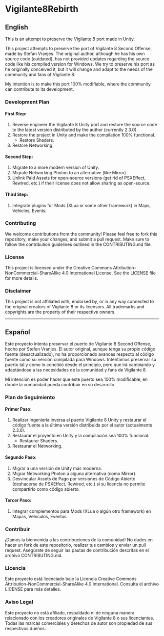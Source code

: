# Vigilante8Rebirth

## English

This is an attempt to preserve the Vigilante 8 port made in Unity.

This project attempts to preserve the port of Vigilante 8 Second Offense, made by Stefan Vranjes. The original author, although he has his own source code (outdated), has not provided updates regarding the source code like his compiled version for Windows. We try to preserve his port as he originally conceived it, but it will change and adapt to the needs of the community and fans of Vigilante 8.

My intention is to make this port 100% modifiable, where the community can contribute to its development.

### Development Plan

#### First Step:
1. Reverse engineer the Vigilante 8 Unity port and restore the source code to the latest version distributed by the author (currently 2.3.0).
2. Restore the project in Unity and make the compilation 100% functional.
   - Restore Shaders.
3. Restore Networking.

#### Second Step:
1. Migrate to a more modern version of Unity.
2. Migrate Networking Photon to an alternative (like Mirror).
3. Unlink Paid Assets for open-source versions (get rid of PSXEffect, Rewired, etc.) if their license does not allow sharing as open-source.

#### Third Step:
1. Integrate plugins for Mods (XLua or some other framework) in Maps, Vehicles, Events.

### Contributing

We welcome contributions from the community! Please feel free to fork this repository, make your changes, and submit a pull request. Make sure to follow the contribution guidelines outlined in the CONTRIBUTING.md file.

### License

This project is licensed under the Creative Commons Attribution-NonCommercial-ShareAlike 4.0 International License. See the LICENSE file for more details.

### Disclaimer

This project is not affiliated with, endorsed by, or in any way connected to the original creators of Vigilante 8 or its licensors. All trademarks and copyrights are the property of their respective owners.

---

## Español

Este proyecto intenta preservar el puerto de Vigilante 8 Second Offense, hecho por Stefan Vranjes. El autor original, aunque tenga su propio código fuente (desactualizado), no ha proporcionado avances respecto al código fuente como su versión compilada para Windows. Intentamos preservar su puerto tal y como lo concibió desde el principio, pero que irá cambiando y adaptándose a las necesidades de la comunidad y fans de Vigilante 8.

Mi intención es poder hacer que este puerto sea 100% modificable, en donde la comunidad pueda contribuir en su desarrollo.

### Plan de Seguimiento

#### Primer Paso:
1. Realizar ingeniería inversa al puerto Vigilante 8 Unity y restaurar el código fuente a la última versión distribuida por el autor (actualmente 2.3.0).
2. Restaurar el proyecto en Unity y la compilación sea 100% funcional.
   - Restaurar Shaders.
3. Restaurar el Networking.

#### Segundo Paso:
1. Migrar a una versión de Unity más moderna.
2. Migrar Networking Photon a alguna alternativa (como Mirror).
3. Desvincular Assets de Pago por versiones de Código Abierto (deshacerse de PSXEffect, Rewired, etc.) si su licencia no permite compartirlo como código abierto.

#### Tercer Paso:
1. Integrar complementos para Mods (XLua o algún otro framework) en Mapas, Vehículos, Eventos.

### Contribuir

¡Damos la bienvenida a las contribuciones de la comunidad! No dudes en hacer un fork de este repositorio, realizar tus cambios y enviar un pull request. Asegúrate de seguir las pautas de contribución descritas en el archivo CONTRIBUTING.md.

### Licencia

Este proyecto está licenciado bajo la Licencia Creative Commons Attribution-NonCommercial-ShareAlike 4.0 International. Consulta el archivo LICENSE para más detalles.

### Aviso Legal

Este proyecto no está afiliado, respaldado ni de ninguna manera relacionado con los creadores originales de Vigilante 8 o sus licenciantes. Todas las marcas comerciales y derechos de autor son propiedad de sus respectivos dueños.